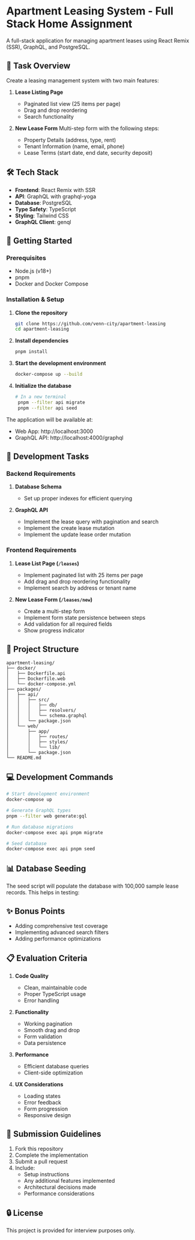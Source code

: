 # Apartment Leasing System - Full Stack Home Assignment

A full-stack application for managing apartment leases using React Remix (SSR), GraphQL, and PostgreSQL.

## 🎯 Task Overview

Create a leasing management system with two main features:

1. **Lease Listing Page**

   - Paginated list view (25 items per page)
   - Drag and drop reordering
   - Search functionality

2. **New Lease Form**
   Multi-step form with the following steps:
   - Property Details (address, type, rent)
   - Tenant Information (name, email, phone)
   - Lease Terms (start date, end date, security deposit)

## 🛠 Tech Stack

- **Frontend**: React Remix with SSR
- **API**: GraphQL with graphql-yoga
- **Database**: PostgreSQL
- **Type Safety**: TypeScript
- **Styling**: Tailwind CSS
- **GraphQL Client**: genql

## 🚀 Getting Started

### Prerequisites

- Node.js (v18+)
- pnpm
- Docker and Docker Compose

### Installation & Setup

1. **Clone the repository**

   ```bash
   git clone https://github.com/venn-city/apartment-leasing
   cd apartment-leasing
   ```

2. **Install dependencies**

   ```bash
   pnpm install
   ```

3. **Start the development environment**

   ```bash
   docker-compose up --build
   ```

4. **Initialize the database**
   ```bash
   # In a new terminal
    pnpm --filter api migrate
    pnpm --filter api seed
   ```

The application will be available at:

- Web App: http://localhost:3000
- GraphQL API: http://localhost:4000/graphql

## 📝 Development Tasks

### Backend Requirements

1. **Database Schema**

   - Set up proper indexes for efficient querying

2. **GraphQL API**
   - Implement the lease query with pagination and search
   - Implement the create lease mutation
   - Implement the update lease order mutation

### Frontend Requirements

1. **Lease List Page (`/leases`)**

   - Implement paginated list with 25 items per page
   - Add drag and drop reordering functionality
   - Implement search by address or tenant name

2. **New Lease Form (`/leases/new`)**
   - Create a multi-step form
   - Implement form state persistence between steps
   - Add validation for all required fields
   - Show progress indicator

## 📁 Project Structure

```
apartment-leasing/
├── docker/
│   ├── Dockerfile.api
│   ├── Dockerfile.web
│   └── docker-compose.yml
├── packages/
│   ├── api/
│   │   ├── src/
│   │   │   ├── db/
│   │   │   ├── resolvers/
│   │   │   └── schema.graphql
│   │   └── package.json
│   └── web/
│       ├── app/
│       │   ├── routes/
│       │   ├── styles/
│       │   └── lib/
│       └── package.json
└── README.md
```

## 💻 Development Commands

```bash
# Start development environment
docker-compose up

# Generate GraphQL types
pnpm --filter web generate:gql

# Run database migrations
docker-compose exec api pnpm migrate

# Seed database
docker-compose exec api pnpm seed
```

## 📊 Database Seeding

The seed script will populate the database with 100,000 sample lease records. This helps in testing:

## ✨ Bonus Points

- Adding comprehensive test coverage
- Implementing advanced search filters
- Adding performance optimizations

## 📋 Evaluation Criteria

1. **Code Quality**

   - Clean, maintainable code
   - Proper TypeScript usage
   - Error handling

2. **Functionality**

   - Working pagination
   - Smooth drag and drop
   - Form validation
   - Data persistence

3. **Performance**

   - Efficient database queries
   - Client-side optimization

4. **UX Considerations**
   - Loading states
   - Error feedback
   - Form progression
   - Responsive design

## 📝 Submission Guidelines

1. Fork this repository
2. Complete the implementation
3. Submit a pull request
4. Include:
   - Setup instructions
   - Any additional features implemented
   - Architectural decisions made
   - Performance considerations

## 🔒 License

This project is provided for interview purposes only.
